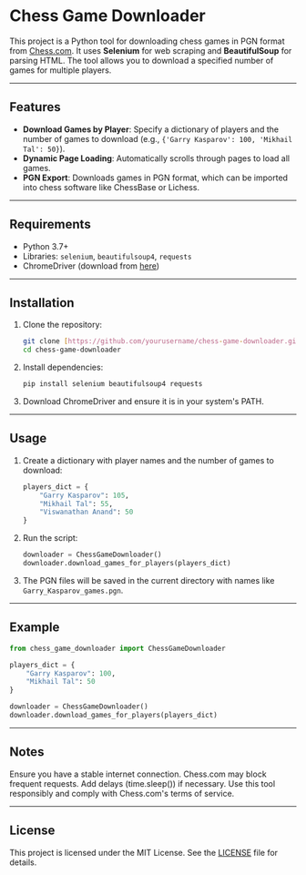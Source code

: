 # Chess Game Downloader

This project is a Python tool for downloading chess games in PGN format from [Chess.com](https://www.chess.com). It uses **Selenium** for web scraping and **BeautifulSoup** for parsing HTML. The tool allows you to download a specified number of games for multiple players.

---

## Features

-   **Download Games by Player**: Specify a dictionary of players and the number of games to download (e.g., `{'Garry Kasparov': 100, 'Mikhail Tal': 50}`).
-   **Dynamic Page Loading**: Automatically scrolls through pages to load all games.
-   **PGN Export**: Downloads games in PGN format, which can be imported into chess software like ChessBase or Lichess.

---

## Requirements

-   Python 3.7+
-   Libraries: `selenium`, `beautifulsoup4`, `requests`
-   ChromeDriver (download from [here](https://sites.google.com/chromium.org/driver/))

---

## Installation

1.  Clone the repository:

    ```bash
    git clone [https://github.com/yourusername/chess-game-downloader.git](https://github.com/yourusername/chess-game-downloader.git)
    cd chess-game-downloader
    ```

2.  Install dependencies:

    ```bash
    pip install selenium beautifulsoup4 requests
    ```

3.  Download ChromeDriver and ensure it is in your system's PATH.

---

## Usage

1.  Create a dictionary with player names and the number of games to download:

    ```python
    players_dict = {
        "Garry Kasparov": 105,
        "Mikhail Tal": 55,
        "Viswanathan Anand": 50
    }
    ```

2.  Run the script:

    ```python
    downloader = ChessGameDownloader()
    downloader.download_games_for_players(players_dict)
    ```

3.  The PGN files will be saved in the current directory with names like `Garry_Kasparov_games.pgn`.

---

## Example

```python
from chess_game_downloader import ChessGameDownloader

players_dict = {
    "Garry Kasparov": 100,
    "Mikhail Tal": 50
}

downloader = ChessGameDownloader()
downloader.download_games_for_players(players_dict)
```

---

## Notes
Ensure you have a stable internet connection.
Chess.com may block frequent requests. Add delays (time.sleep()) if necessary.
Use this tool responsibly and comply with Chess.com's terms of service.

---

## License
This project is licensed under the MIT License. See the [LICENSE](docs/LICENSE) file for details.
